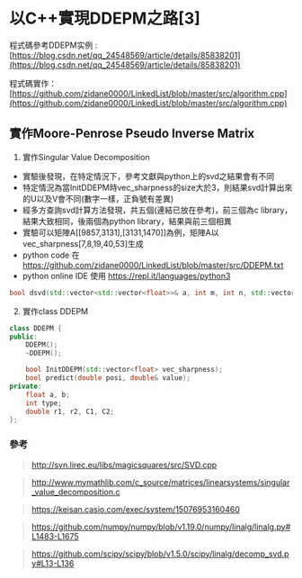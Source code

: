 # 以C++實現DDEPM之路[3]

程式碼參考DDEPM实例 : [https://blog.csdn.net/qq_24548569/article/details/85838201](https://blog.csdn.net/qq_24548569/article/details/85838201)

程式碼實作： [https://github.com/zidane0000/LinkedList/blob/master/src/algorithm.cpp](https://github.com/zidane0000/LinkedList/blob/master/src/algorithm.cpp)

## 實作Moore-Penrose Pseudo Inverse Matrix
1. 實作Singular Value Decomposition

- 實驗後發現，在特定情況下，參考文獻與python上的svd之結果會有不同
- 特定情況為當InitDDEPM時vec_sharpness的size大於3，則結果svd計算出來的U以及V會不同(數字一樣，正負號有差異)
- 經多方查詢svd計算方法發現，共五個(連結已放在參考)，前三個為c library，結果大致相同，後兩個為python library，結果與前三個相異
- 實驗可以矩陣A[[9857,3131],[3131,1470]]為例，矩陣A以vec_sharpness[7,8,19,40,53]生成
- python code 在 https://github.com/zidane0000/LinkedList/blob/master/src/DDEPM.txt
- python online IDE 使用 https://repl.it/languages/python3

```cpp
bool dsvd(std::vector<std::vector<float>>& a, int m, int n, std::vector<std::vector<float>>& w, std::vector<std::vector<float>>& v)
```

2. 實作class DDEPM

```cpp
class DDEPM {
public:
	DDEPM();
	~DDEPM();

	bool InitDDEPM(std::vector<float> vec_sharpness);
	bool predict(double posi, double& value);
private:
	float a, b;
	int type;
	double r1, r2, C1, C2;
};
```

### 參考

> http://svn.lirec.eu/libs/magicsquares/src/SVD.cpp

> http://www.mymathlib.com/c_source/matrices/linearsystems/singular_value_decomposition.c

> https://keisan.casio.com/exec/system/15076953160460

> https://github.com/numpy/numpy/blob/v1.19.0/numpy/linalg/linalg.py#L1483-L1675

> https://github.com/scipy/scipy/blob/v1.5.0/scipy/linalg/decomp_svd.py#L13-L136
